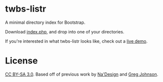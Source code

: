 # twbs-listr

A minimal directory index for Bootstrap.

Download [index.php](https://raw.githubusercontent.com/citrusui/twbs-listr/master/index.php), and drop into one of your directories.

If you're interested in what twbs-listr looks like, check out a [live demo](https://citrusui.me/repo/pods/).

# License

[CC BY-SA 3.0](https://creativecommons.org/licenses/by-sa/3.0/us/). Based off of previous work by [Na'Design](http://nadesign.net/listr/) and [Greg Johnson](http://greg.johnson.io/phpdl/).
